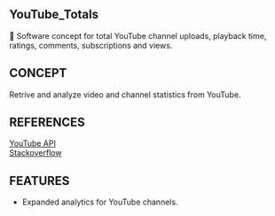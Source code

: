 ## YouTube_Totals

🧮 Software concept for total YouTube channel uploads, playback time, ratings, comments, subscriptions and views.

## CONCEPT

Retrive and analyze video and channel statistics from YouTube. 

## REFERENCES

[YouTube API](https://developers.google.com/youtube/v3/docs/videos/list)
 <br />
[Stackoverflow](https://stackoverflow.com/questions/51204147/how-to-get-count-of-youtube-likes-dislikes-and-comments-per-channel)

## FEATURES

- Expanded analytics for YouTube channels.
